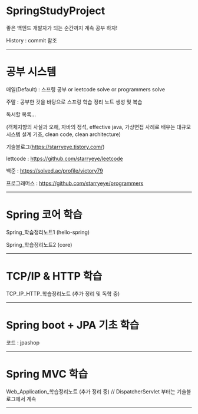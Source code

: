 # SpringStudyProject

좋은 백엔드 개발자가 되는 순간까지 계속 공부 하자!

History : commit 참조

---

# 공부 시스템

매일(Default) : 스프링 공부 or leetcode solve or programmers solve

주말 : 공부한 것을 바탕으로 스프링 학습 정리 노트 생성 및 복습 

독서할 목록...

(객체지향의 사실과 오해, 자바의 정석, effective java, 가상면접 사례로 배우는 대규모 시스템 설계 기초, clean code, clean architecture)

기술블로그(https://starryeye.tistory.com/)

lettcode : https://github.com/starryeye/leetcode

백준 : https://solved.ac/profile/victory79

프로그래머스 : https://github.com/starryeye/programmers

---

# Spring 코어 학습

Spring_학습정리노트1 (hello-spring)

Spring_학습정리노트2 (core)

---

# TCP/IP & HTTP 학습 

TCP_IP_HTTP_학습정리노트 (추가 정리 및 독학 중)

---

# Spring boot + JPA 기초 학습

코드 : jpashop

---

# Spring MVC 학습 

Web_Application_학습정리노트 (추가 정리 중) // DispatcherServlet 부터는 기술블로그에서 계속

---
